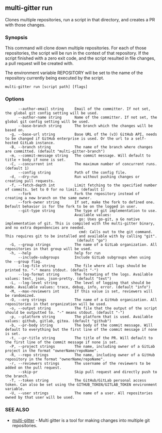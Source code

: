 ## multi-gitter run

Clones multiple repositories, run a script in that directory, and creates a PR with those changes.

### Synopsis


This command will clone down multiple repositories. For each of those repositories, the script will be run in the context of that repository. If the script finished with a zero exit code, and the script resulted in file changes, a pull request will be created with.

The environment variable REPOSITORY will be set to the name of the repository currently being executed by the script.


```
multi-gitter run [script path] [flags]
```

### Options

```
      --author-email string     Email of the committer. If not set, the global git config setting will be used.
      --author-name string      Name of the committer. If not set, the global git config setting will be used.
      --base-branch string      The branch which the changes will be based on.
  -g, --base-url string         Base URL of the (v3) GitHub API, needs to be changed if GitHub enterprise is used. Or the url to a self-hosted GitLab instance.
  -B, --branch string           The name of the branch where changes are committed. (default "multi-gitter-branch")
  -m, --commit-message string   The commit message. Will default to title + body if none is set.
  -C, --concurrent int          The maximum number of concurrent runs. (default 1)
      --config string           Path of the config file.
  -d, --dry-run                 Run without pushing changes or creating pull requests.
  -f, --fetch-depth int         Limit fetching to the specified number of commits. Set to 0 for no limit. (default 1)
      --fork                    Fork the repository instead of creating a new branch on the same owner.
      --fork-owner string       If set, make the fork to defined one. Default behavior is for the fork to be on the logged in user.
      --git-type string         The type of git implementation to use.
                                Available values:
                                  go: Uses go-git, a Go native implementation of git. This is compiled with the multi-gitter binary, and no extra dependencies are needed.
                                  cmd: Calls out to the git command. This requires git to be installed and available with by calling "git".
                                 (default "go")
  -G, --group strings           The name of a GitLab organization. All repositories in that group will be used.
  -h, --help                    help for run
      --include-subgroups       Include GitLab subgroups when using the --group flag.
      --log-file string         The file where all logs should be printed to. "-" means stdout. (default "-")
      --log-format string       The formating of the logs. Available values: text, json, json-pretty. (default "text")
  -L, --log-level string        The level of logging that should be made. Available values: trace, debug, info, error. (default "info")
  -M, --max-reviewers int       If this value is set, reviewers will be randomized.
  -O, --org strings             The name of a GitHub organization. All repositories in that organization will be used.
  -o, --output string           The file that the output of the script should be outputted to. "-" means stdout. (default "-")
  -p, --platform string         The platform that is used. Available values: github, gitlab, gitea. (default "github")
  -b, --pr-body string          The body of the commit message. Will default to everything but the first line of the commit message if none is set.
  -t, --pr-title string         The title of the PR. Will default to the first line of the commit message if none is set.
  -P, --project strings         The name, including owner of a GitLab project in the format "ownerName/repoName".
  -R, --repo strings            The name, including owner of a GitHub repository in the format "ownerName/repoName".
  -r, --reviewers strings       The username of the reviewers to be added on the pull request.
      --skip-pr                 Skip pull request and directly push to the branch.
  -T, --token string            The GitHub/GitLab personal access token. Can also be set using the GITHUB_TOKEN/GITLAB_TOKEN environment variable.
  -U, --user strings            The name of a user. All repositories owned by that user will be used.
```

### SEE ALSO

* [multi-gitter](multi-gitter.md)	 - Multi gitter is a tool for making changes into multiple git repositories.

